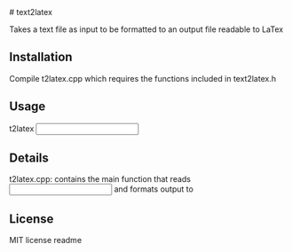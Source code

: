 <snippet>
  <content>
# text2latex

Takes a text file as input to be formatted to an output file readable to LaTex

## Installation

Compile t2latex.cpp which requires the functions included in text2latex.h

## Usage

t2latex <input file> <output file>

## Details

t2latex.cpp: contains the main function that reads <input file> and formats output to <output file>

## License

MIT license
</content>
  <tabTrigger>readme</tabTrigger>
</snippet>
